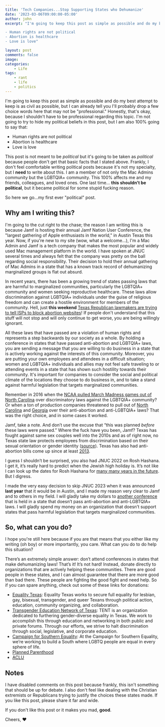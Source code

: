 ```yaml
---
title: 'Tech Companies...Stop Supporting States who Dehumanize'
date: '2023-03-06T09:00:00-05:00'
author: john
excerpt: "I'm going to keep this post as simple as possible and do my best attempt to keep is as civil as possible, but I can already tell you I'll probably drop a few choice words here that may not be \"professional.\" Honestly, that's okay, because I shouldn't have to be professional regarding this topic. I'm not going to try to hide my political beliefs in this post, but I am also 100% going to say that:

- Human rights are not political
- Abortion is healthcare
- Love is love"

layout: post
comments: false
image: 
categories:
    - Life
tags:
    - rant
    - life
    - politics
---
```


I'm going to keep this post as simple as possible and do my best attempt to keep is as civil as possible, but I can already tell you I'll probably drop a few choice words here that may not be "professional." Honestly, that's okay, because I shouldn't have to be professional regarding this topic. I'm not going to try to hide my political beliefs in this post, but I am also 100% going to say that:

- Human rights are not political
- Abortion is healthcare
- Love is love

This post is not meant to be *political* but it's going to be taken as *political* because people don't get that basic facts that I stated above. Frankly, I don't feel comfortable writing political posts because it's not my specialty, but I **need** to write about this. I am a member of not only the Mac Admins community but the LGBTQIA+ community. This 100% affects me and my friends, colleagues, and loved ones. One last time… **this shouldn’t be political**, but it became political for some stupid fucking reason.

So here we go...my first ever "political" post.

## Why am I writing this?

I'm going to the cut right to the chase; the reason I am writing this is because Jamf is hosting their annual Jamf Nation User Conference, the "largest gathering of Apple enthusiasts in the world," in Austin Texas this year. Now, if you're new to my site (wow, what a welcome...), I'm a Mac Admin and Jamf is a tech company that makes the most popular and widely used Mac management platform in the world. I have spoken at JNUC several times and always felt that the company was pretty on the ball regarding social responsibility. Their decision to hold their annual gathering of Mac Admins in a state that has a known track record of dehumanizing marginalized groups is flat out absurd.

In recent years, there has been a growing trend of states passing laws that are harmful to marginalized communities, particularly the LGBTQIA+ community and women seeking reproductive healthcare. These laws allow discrimination against LGBTQIA+ individuals under the guise of religious freedom and can create a hostile environment for members of the community. Hell, just **this weekend** [Texas Republican lawmakers are trying to tell ISPs to block abortion websites](https://arstechnica.com/tech-policy/2023/03/texas-republican-wants-isps-to-block-a-wide-range-of-abortion-websites/)! If people don't understand that this stuff will not stop and will only continue to get worse, you are being willingly ignorant.

All these laws that have passed are a violation of human rights and represents a step backwards by our society as a whole. By holding a conference in states that have passed anti-abortion and LGBTQIA+ laws, you are sending a message that you are willing to do business in a state that is actively working against the interests of this community. Moreover, you are putting your own employees and attendees in a difficult situation; women and LGBTQIA+ individuals and allies may not feel safe traveling to or attending events in a state that has shown such hostility towards their community. It's important for companies to consider the social and political climate of the locations they choose to do business in, and to take a stand against harmful legislation that targets marginalized communities.

Remember in 2016 when the [NCAA pulled March Madness games out of North Carolina](https://www.nbcnews.com/feature/nbc-out/ncaa-pulls-seven-championships-out-north-carolina-over-hb2-n647386) over discriminatory laws against the LGBTQIA+ community? Or when a ton of production companies threatened to pull out of [North Carolina](https://www.hollywoodreporter.com/tv/tv-news/netflix-wont-film-tv-show-north-carolina-due-states-anti-lgbtq-law-1175306/) and [Georgia](https://www.cbc.ca/news/world/discriminate-gender-identity-corporate-power-1.3527577) over their anti-abortion and anti-LGBTQIA+ laws? That was the right choice, and in some cases it worked.

Jamf, take a note. And don’t use the excuse that “this was planned *before* these laws were passed.” Where the fuck have you been, Jamf? Texas has fought against same sex couples well into the 2010s and as of right now, no Texas state law protects employees from discrimination based on their sexual orientation or gender identity ([source]( http://www.statutes.legis.state.tx.us/Docs/LA/htm/LA.21.htm#21.051)). Texas has also had anti-abortion bills come up since at least [2013]( https://archive.thinkprogress.org/texas-legislators-file-radical-fetal-heartbeat-bill-to-ban-abortion-after-just-six-weeks-e641c8c7cbd1/).

I guess I shouldn’t be surprised, you also had JNUC 2022 on Rosh Hashana. I get it, it’s really hard to predict when the Jewish high holiday is. It’s not like I can look up the dates for Rosh Hashana for [many many years in the future]( https://www.hebcal.com/holidays/rosh-hashana-2500). But I digress.

I made the very easy decision to skip JNUC 2023 when it was announced **last year** that it would be in Austin, and I made my reason very clear to Jamf and to others in my field. I will gladly take my dollars to [another conference]( https://macadmins.psu.edu) that is held in a state that doesn’t pass anti-abortion and anti-LGBTQIA+ laws. I will gladly spend my money on an organization that doesn’t support states that pass harmful legislation that targets marginalized communities.

## So, what can **you** do?

I hope you're still here because if you are that means that you either like my writing (oh boy) or more importantly, you care. What can you do to do help this situation?

There’s an extremely simple answer: don’t attend conferences in states that make dehumanizing laws! That’s it! It’s not hard! Instead, donate directly to organizations that are actively helping these communities. There are good people in these states, and I can almost guarantee that there are more good than bad there. These people are fighting the good fight and need help. So if you can spare anything, check out some of these links for donations:

- [Equality Texas](http://www.equalitytexas.org/take-action/donate/give/): Equality Texas works to secure full equality for lesbian, gay, bisexual, transgender, and queer Texans through political action, education, community organizing, and collaboration.
- [Transgender Education Network of Texas](https://www.transtexas.org): TENT is an organization dedicated to furthering gender-diverse equality in  Texas. We work to accomplish this through education and networking in both public and private forums. Through our efforts, we strive to halt discrimination through social, legislative, and corporate education.
- [Campaign for Southern Equality](https://southernequality.org): At the Campaign for Southern Equality, we’re working to build a South where LGBTQ people are equal in every sphere of life.
- [Planned Parenthood](https://www.plannedparenthood.org/get-involved/other-ways-give)
- [ACLU](https://www.aclu.org)

## Notes

I have disabled comments on this post because frankly, this isn't something that should be up for debate. I also don't feel like dealing with the Christian extremists or Republicans trying to justify the choices these states made. If you like this post, please share it far and wide.

If you don't like this post or it makes you mad, **good**.

Cheers,
❤️
